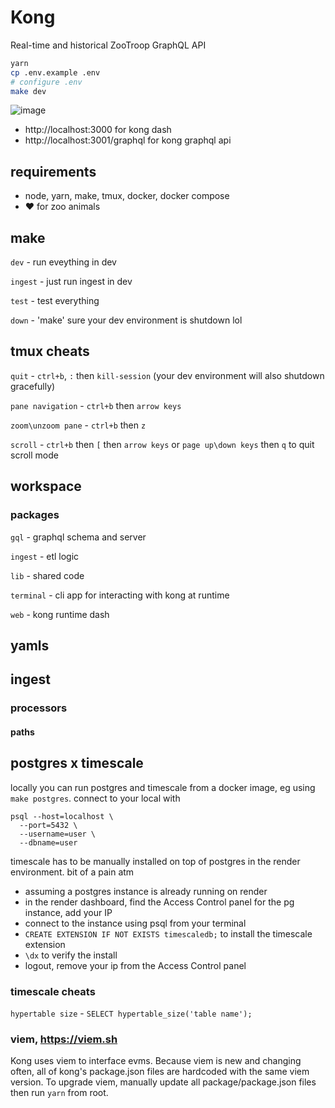 # Kong
Real-time and historical ZooTroop GraphQL API

```bash
yarn
cp .env.example .env
# configure .env
make dev
```

![image](https://github.com/murderteeth/kong/assets/89237203/7e492a26-0b58-4d32-aee2-8de04426e493)

- http://localhost:3000 for kong dash
- http://localhost:3001/graphql for kong graphql api


## requirements
- node, yarn, make, tmux, docker, docker compose
- ♥ for zoo animals


## make
`dev` - run eveything in dev

`ingest` - just run ingest in dev

`test` - test everything

`down` - 'make' sure your dev environment is shutdown lol


## tmux cheats
`quit` - `ctrl+b`, `:` then `kill-session` (your dev environment will also shutdown gracefully)

`pane navigation` - `ctrl+b` then `arrow keys`

`zoom\unzoom pane` - `ctrl+b` then `z`

`scroll` - `ctrl+b` then `[` then `arrow keys` or `page up\down keys` then `q` to quit scroll mode


## workspace
### packages
`gql` - graphql schema and server

`ingest` - etl logic

`lib` - shared code

`terminal` - cli app for interacting with kong at runtime

`web` - kong runtime dash

## yamls
## ingest
### processors
#### paths

## postgres x timescale
locally you can run postgres and timescale from a docker image, eg using `make postgres`. connect to your local with
```
psql --host=localhost \
  --port=5432 \
  --username=user \
  --dbname=user
```

timescale has to be manually installed on top of postgres in the render environment. bit of a pain atm
- assuming a postgres instance is already running on render
- in the render dashboard, find the Access Control panel for the pg instance, add your IP
- connect to the instance using psql from your terminal
- `CREATE EXTENSION IF NOT EXISTS timescaledb;` to install the timescale extension
- `\dx` to verify the install
- logout, remove your ip from the Access Control panel


### timescale cheats
`hypertable size` - `SELECT hypertable_size('table name');`


### viem, https://viem.sh
Kong uses viem to interface evms. Because viem is new and changing often, all of kong's package.json files are hardcoded with the same viem version. To upgrade viem, manually update all package/package.json files then run `yarn` from root.

